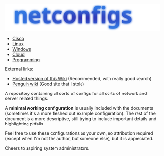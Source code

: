 ![netconfigs](-%20Attachments/netconfigs.svg)
- [Cisco](Cisco/Cisco.md)
- [Linux](Linux/Linux.md)
- [Windows](Windows/Windows.md)
- [Cloud](Cloud/Cloud.md)
- [Programming](Programming/Programming.md)

External links:
- [Hosted version of this Wiki](https://krissssz.ddns.net/wiki) (Recommended, with really good search)
- [Penguin wiki](https://wiki.penguin.hu) (Good site that I stole)

A repository containing all sorts of configs for all sorts of network and server related things.

A **minimal working configuration** is usually included with the documents (sometimes it's a more fleshed out example configuration).
The rest of the document is a more descriptive, still trying to include important details and highlighting pitfalls.

Feel free to use these configurations as your own, no attribution required (except when I'm not the author, but someone else), but it is appreciated.

Cheers to aspiring system administrators.
